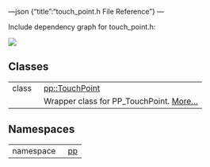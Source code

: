 —json {“title”:“touch\_point.h File Reference”} —

Include dependency graph for touch\_point.h:

![](/docs/native-client/pepper_beta/cpp/touch__point_8h__incl.png)

Classes
-------

<table><tbody><tr class="odd"><td style="text-align: right;">class  </td><td><a href="/docs/native-client/pepper_beta/cpp/classpp_1_1_touch_point/" class="el">pp::TouchPoint</a></td></tr><tr class="even"><td style="text-align: right;"> </td><td>Wrapper class for PP_TouchPoint. <a href="/docs/native-client/pepper_beta/cpp/classpp_1_1_touch_point#details">More…</a><br />
</td></tr></tbody></table>

Namespaces
----------

<table><tbody><tr class="odd"><td style="text-align: right;">namespace  </td><td><a href="/docs/native-client/pepper_beta/cpp/namespacepp/" class="el">pp</a></td></tr></tbody></table>
